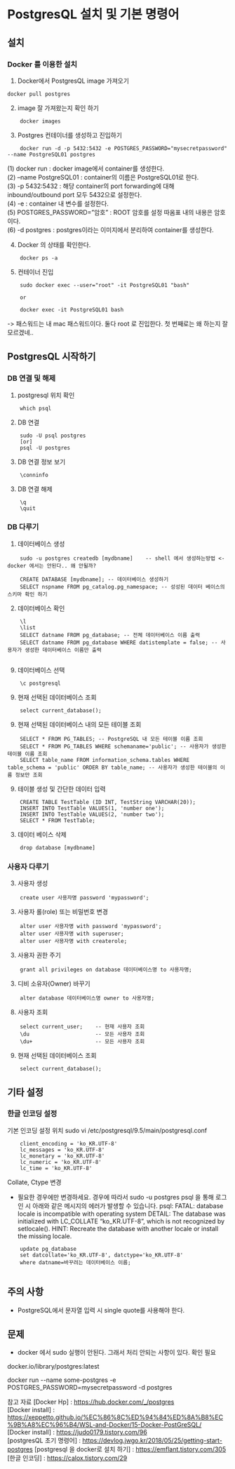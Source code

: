 # PostgresQL 설치 및 기본 명령어

## 설치

### Docker 를 이용한 설치

1. Docker에서 PostgresQL image 가져오기 
```
docker pull postgres
```

2. image 잘 가져왔는지 확인 하기 
```
    docker images
```

3. Postgres 컨테이너를 생성하고 진입하기
```
    docker run -d -p 5432:5432 -e POSTGRES_PASSWORD="mysecretpassword" --name PostgreSQL01 postgres
```
(1) docker run : docker image에서 container를 생성한다.  
(2) –name PostgreSQL01 : container의 이름은 PostgreSQL01로 한다.  
(3) -p 5432:5432 : 해당 container의 port forwarding에 대해 inbound/outbound port 모두 5432으로 설정한다.  
(4) -e : container 내 변수를 설정한다.  
(5) POSTGRES_PASSWORD=”암호” : ROOT 암호를 설정 따옴표 내의 내용은 암호이다.  
(6) -d postgres : postgres이라는 이미지에서 분리하여 container를 생성한다.  


4. Docker 의 상태를 확인한다. 
```
    docker ps -a
```

5. 컨테이너 진입 
```
    sudo docker exec --user="root" -it PostgreSQL01 "bash"
    
    or 
    
    docker exec -it PostgreSQL01 bash
```

-> 패스워드는 내 mac 패스워드이다.
둘다 root 로 진입한다. 첫 번째로는 왜 하는지 잘 모르겠네..


## PostgresQL 시작하기

### DB 연결 및 해제

1. postgresql 위치 확인
```
    which psql
```

2. DB 연결
```
    sudo -U psql postgres 
    [or] 
    psql -U postgres
```

3. DB 연결 정보 보기
```
    \conninfo
```


3. DB 연결 해제
```
    \q
    \quit
```


### DB 다루기


1. 데이터베이스 생성
```
    sudo -u postgres createdb [mydbname]    -- shell 에서 생성하는방법 <- docker 에서는 안된다.. 왜 안될까?
    
    CREATE DATABASE [mydbname]; -- 데이터베이스 생성하기
    SELECT nspname FROM pg_catalog.pg_namespace; -- 성성된 데이터 베이스의 스키마 확인 하기
```


2. 데이터베이스 확인
```
    \l
    \list
    SELECT datname FROM pg_database; -- 전체 데이터베이스 이름 출력
    SELECT datname FROM pg_database WHERE datistemplate = false; -- 사용자가 생성한 데이터베이스 이름만 출력
    
```

9. 데이터베이스 선택
```
    \c postgresql
```


9. 현재 선택된 데이터베이스 조회
```
    select current_database();
```



9. 현재 선택된 데이터베이스 내의 모든 테이블 조회
```
    SELECT * FROM PG_TABLES; -- PostgreSQL 내 모든 테이블 이름 조회
    SELECT * FROM PG_TABLES WHERE schemaname='public'; -- 사용자가 생성한 테이블 이름 조회
    SELECT table_name FROM information_schema.tables WHERE table_schema = 'public' ORDER BY table_name; -- 사용자가 생성한 테이블의 이름 정보만 조회

```

9. 테이블 생성 및 간단한 데이터 입력
```
    CREATE TABLE TestTable (ID INT, TestString VARCHAR(20));
    INSERT INTO TestTable VALUES(1, 'number one');
    INSERT INTO TestTable VALUES(2, 'number two');
    SELECT * FROM TestTable;

```

3. 데이터 베이스 삭제
```
    drop database [mydbname]
```


### 사용자 다루기


3. 사용자 생성
```
    create user 사용자명 password 'mypassword';
```

3. 사용자 롤(role) 또는 비밀번호 변경
```
    alter user 사용자명 with password 'mypassword';
    alter user 사용자명 with superuser;
    alter user 사용자명 with createrole;

```

3. 사용자 권한 주기
```
    grant all privileges on database 데이터베이스명 to 사용자명;
```

3. 디비 소유자(Owner) 바꾸기
```
    alter database 데이터베이스명 owner to 사용자명;
```


8. 사용자 조회
```
    select current_user;    -- 현재 사용자 조회 
    \du                     -- 모든 사용자 조회
    \du+                    -- 모든 사용자 조회
```


9. 현재 선택된 데이터베이스 조회
```
    select current_database();
```


## 기타 설정

### 한글 인코딩 설정

기본 인코딩 설정 위치 sudo vi /etc/postgresql/9.5/main/postgresql.conf
```
    client_encoding = 'ko_KR.UTF-8'
    lc_messages = 'ko_KR.UTF-8'
    lc_monetary = 'ko_KR.UTF-8'
    lc_numeric = 'ko_KR.UTF-8'
    lc_time = 'ko_KR.UTF-8'
```

Collate, Ctype 변경
* 필요한 경우에만 변경하세요. 경우에 따라서 sudo -u postgres psql 을 통해 로그인 시 아래와 같은 메시지의 에러가 발생할 수 있습니다. psql: FATAL: database locale is incompatible with operating system DETAIL: The database was initialized with LC_COLLATE “ko_KR.UTF-8”, which is not recognized by setlocale(). HINT: Recreate the database with another locale or install the missing locale.

```
    update pg_database
    set datcollate='ko_KR.UTF-8', datctype='ko_KR.UTF-8'
    where datname=바꾸려는 데이터베이스 이름;
 
```

## 주의 사항

* PostgreSQL에서 문자열 입력 시 single quote를 사용해야 한다.

## 문제

* docker 에서 sudo 실행이 안된다. 그래서 처리 안되는 사항이 있다. 확인 필요











docker.io/library/postgres:latest





docker run --name some-postgres -e POSTGRES_PASSWORD=mysecretpassword -d postgres








참고 자료
[Docker Hp] : <https://hub.docker.com/_/postgres>  
[Docker install] : <https://xeppetto.github.io/%EC%86%8C%ED%94%84%ED%8A%B8%EC%9B%A8%EC%96%B4/WSL-and-Docker/15-Docker-PostGreSQL/>  
[Docker install] : <https://judo0179.tistory.com/96>  
[postgresQL 초기 명령어] : <https://devlog.jwgo.kr/2018/05/25/getting-start-postgres> 
[postgresql 을 docker로 설치 하기] : <https://emflant.tistory.com/305>
[한글 인코딩] : <https://calox.tistory.com/29>







